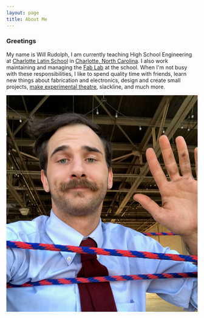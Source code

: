```yaml
---
layout: page
title: About Me
---
```

### Greetings
  My name is Will Rudolph, I am currently teaching High School Engineering at [Charlotte Latin School](https://www.charlottelatin.org/) in [Charlotte, North Carolina](https://www.google.com/maps?q=charlotte+north+carolina&rlz=1C1CHBF_enUS802US803&um=1&ie=UTF-8&sa=X&ved=2ahUKEwjAqsSr7MzmAhWDGs0KHddFAHkQ_AUoAXoECBQQAw). I also work maintaining and managing the [Fab Lab](https://www.fablabs.io/labs/fablabcharlottelatin) at the school. When I'm not busy with these responsibilities, I like to spend quality time with friends, learn new things about fabrication and electronics, design and create small projects, [make experimental theatre](https://www.instagram.com/xoxo.clt/), slackline, and much more. 
  
![Me Working on a Performance](/images/me_Widdershin.JPG)
